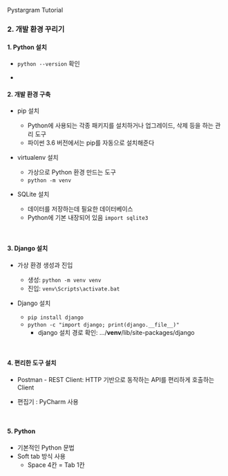 Pystargram Tutorial

### 2. 개발 환경 꾸리기

####  

#### 1. Python 설치

- `python --version` 확인

- <!--3.6.3-->

  ​



#### 2. 개발 환경 구축

- pip 설치 

  - Python에 사용되는 각종 패키지를 설치하거나 업그레이드, 삭제 등을 하는 관리 도구
  - 파이썬 3.6 버전에서는 pip를 자동으로 설치해준다

- virtualenv 설치

  - 가상으로 Python 환경 만드는 도구
  - `python -m venv`

- SQLite 설치

  - 데이터를 저장하는데 필요한 데이터베이스
  - Python에 기본 내장되어 있음 `import sqlite3`

  ​

#### 3. Django 설치

- 가상 환경 생성과 진입

  - 생성: `python -m venv venv`
  - 진입: `venv\Scripts\activate.bat`

- Django 설치

  - `pip install django`
  - `python -c "import django; print(django.__file__)"`
    - django 설치 경로 확인: .../**venv**/lib/site-packages/django

  ​

#### 4. 편리한 도구 설치

- Postman - REST Client: HTTP 기반으로 동작하는 API를 편리하게 호출하는 Client

- 편집기 : PyCharm 사용

  ​



#### 5. Python

- 기본적인 Python 문법
- Soft tab 방식 사용
  - Space 4칸 = Tab 1칸